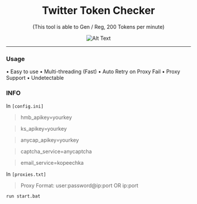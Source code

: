 <br/>
<div align="center">
  
  # Twitter Token Checker
  
  (This tool is able to Gen / Reg, 200 Tokens per minute)
  
  
  ![Alt Text](https://cdn.discordapp.com/attachments/1029152294199099443/1052309501698650172/ef86175d1167d58247e825ac7299d1d4.gif)

 
</div>

--------------------------------------

### Usage


• Easy to use
• Multi-threading (Fast)
• Auto Retry on Proxy Fail
• Proxy Support
• Undetectable

### INFO

In ```[config.ini]```

> hmb_apikey=yourkey

> ks_apikey=yourkey

> anycap_apikey=yourkey

> captcha_service=anycaptcha

> email_service=kopeechka


In ```[proxies.txt]```

> Proxy Format: user:password@ip:port OR ip:port

```run start.bat```
